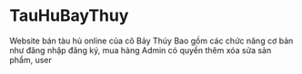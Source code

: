 # TauHuBayThuy
Website bán tàu hủ online của cô Bảy Thúy
Bao gồm các chức năng cơ bản như đăng nhập đăng ký, mua hàng
Admin có quyền thêm xóa sửa sản phẩm, user
